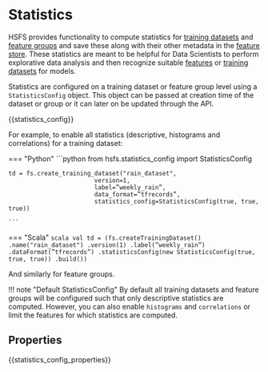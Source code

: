 # Statistics

HSFS provides functionality to compute statistics for [training datasets](training_dataset.md) and [feature groups](feature_group.md) and save these along with their other metadata in the [feature store](feature_store.md).
These statistics are meant to be helpful for Data Scientists to perform explorative data analysis and then recognize suitable [features](feature.md) or [training datasets](training_dataset.md) for models.

Statistics are configured on a training dataset or feature group level using a `StatisticsConfig` object.
This object can be passed at creation time of the dataset or group or it can later on be updated through the API.

{{statistics_config}}

For example, to enable all statistics (descriptive, histograms and correlations) for a training dataset:

=== "Python"
    ```python
    from hsfs.statistics_config import StatisticsConfig

    td = fs.create_training_dataset("rain_dataset",
                            version=1,
                            label=”weekly_rain”,
                            data_format=”tfrecords”,
                            statistics_config=StatisticsConfig(true, true, true))

    ```
=== "Scala"
    ```scala
    val td = (fs.createTrainingDataset()
                            .name("rain_dataset")
                            .version(1)
                            .label(”weekly_rain”)
                            .dataFormat(”tfrecords”)
                            .statisticsConfig(new StatisticsConfig(true, true, true))
                            .build())
    ```

And similarly for feature groups.

!!! note "Default StatisticsConfig"
    By default all training datasets and feature groups will be configured such that only descriptive statistics
    are computed. However, you can also enable `histograms` and `correlations` or limit the features for which
    statistics are computed.

## Properties

{{statistics_config_properties}}
